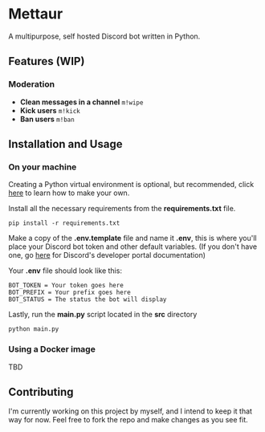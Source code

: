 # Mettaur
A multipurpose, self hosted Discord bot written in Python.

## Features (WIP)

### Moderation
- **Clean messages in a channel**  `m!wipe`
- **Kick users** `m!kick`
- **Ban users** `m!ban`

## Installation and Usage

### On your machine

Creating a Python virtual environment is optional, but recommended, click [here](https://docs.python.org/3/library/venv.html#venv-def) to learn how to make your own.

Install all the necessary requirements from the **requirements.txt** file.

```
pip install -r requirements.txt
```

Make a copy of the **.env.template** file and name it **.env**, this is where you'll place your Discord bot token and other default variables. (If you don't have one, go [here](https://discord.com/developers/docs/intro) for Discord's developer portal documentation)

Your **.env** file should look like this:

```.env
BOT_TOKEN = Your token goes here
BOT_PREFIX = Your prefix goes here
BOT_STATUS = The status the bot will display
```

Lastly, run the **main.py** script located in the **src** directory

```
python main.py
```

### Using a Docker image

TBD

## Contributing

I'm currently working on this project by myself, and I intend to keep it that way for now. Feel free to fork the repo and make changes as you see fit. 
